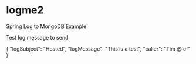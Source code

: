 logme2
======

Spring Log to MongoDB Example

Test log message to send

{
"logSubject": "Hosted",
"logMessage": "This is a test",
"caller": "Tim @ cf"
}
